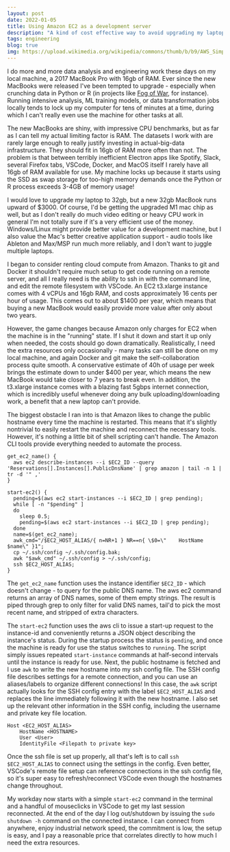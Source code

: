 ```yaml
---
layout: post
date: 2022-01-05
title: Using Amazon EC2 as a development server
description: "A kind of cost effective way to avoid upgrading my laptop."
tags: engineering
blog: true
img: https://upload.wikimedia.org/wikipedia/commons/thumb/b/b9/AWS_Simple_Icons_Compute_Amazon_EC2_Instances.svg/1200px-AWS_Simple_Icons_Compute_Amazon_EC2_Instances.svg.png
---
```


I do more and more data analysis and engineering work these days on my local machine, a 2017 MacBook Pro with 16gb of RAM. Ever since the new MacBooks were released I've been tempted to upgrade - especially when crunching data in Python or R (in projects like [Fog of War](/news_map), for instance). Running intensive analysis, ML training models, or data transformation jobs locally tends to lock up my computer for tens of minutes at a time, during which I can't really even use the machine for other tasks at all.

The new MacBooks are shiny, with impressive CPU benchmarks, but as far as I can tell my actual limiting factor is RAM. The datasets I work with are rarely large enough to really justify investing in actual-big-data infrastructure. They should fit in 16gb of RAM more often than not. The problem is that between terribly inefficient Electron apps like Spotify, Slack, several Firefox tabs, VSCode, Docker, and MacOS itself I rarely have all 16gb of RAM available for use. My machine locks up because it starts using the SSD as swap storage for too-high memory demands once the Python or R process exceeds 3-4GB of memory usage!

I would love to upgrade my laptop to 32gb, but a new 32gb MacBook runs upward of $3000. Of course, I'd be getting the upgraded M1 mac chip as well, but as I don't really do much video editing or heavy CPU work in general I'm not totally sure if it's a very efficient use of the money. Windows/Linux might provide better value for a development machine, but I also value the Mac's better creative application support - audio tools like Ableton and Max/MSP run much more reliably, and I don't want to juggle multiple laptops.

I began to consider renting cloud compute from Amazon. Thanks to git and Docker it shouldn't require much setup to get code running on a remote server, and all I really need is the ability to ssh in with the command line, and edit the remote filesystem with VSCode. An EC2 t3.xlarge instance comes with 4 vCPUs and 16gb RAM, and costs approximately 16 cents per hour of usage. This comes out to about $1400 per year, which means that buying a new MacBook would easily provide more value after only about two years.

However, the game changes because Amazon only charges for EC2 when the machine is in the "running" state. If I shut it down and start it up only when needed, the costs should go down dramatically. Realistically, I need the extra resources only occasionally - many tasks can still be done on my local machine, and again Docker and git make the self-collaboration process quite smooth. A conservative estimate of 40h of usage per week brings the estimate down to under $400 per year, which means the new MacBook would take closer to 7 years to break even. In addition, the t3.xlarge instance comes with a blazing fast 5gbps internet connection, which is incredibly useful whenever doing any bulk uploading/downloading work, a benefit that a new laptop can't provide.

The biggest obstacle I ran into is that Amazon likes to change the public hostname every time the machine is restarted. This means that it's slightly nontrivial to easily restart the machine and reconnect the necessary tools. However, it's nothing a little bit of shell scripting can't handle. The Amazon CLI tools provide everything needed to automate the process.

```
get_ec2_name() {
  aws ec2 describe-instances --i $EC2_ID --query 'Reservations[].Instances[].PublicDnsName' | grep amazon | tail -n 1 | tr -d '" ,'
}

start-ec2() {
  pending=$(aws ec2 start-instances --i $EC2_ID | grep pending);
  while [ -n "$pending" ]
  do
    sleep 0.5;
    pending=$(aws ec2 start-instances --i $EC2_ID | grep pending);
  done
  name=$(get_ec2_name);
  awk_cmd="/$EC2_HOST_ALIAS/{ n=NR+1 } NR==n{ \$0=\"    HostName $name\" }1";
  cp ~/.ssh/config ~/.ssh/config.bak;
  awk "$awk_cmd" ~/.ssh/config > ~/.ssh/config;
  ssh $EC2_HOST_ALIAS;
}
```

The `get_ec2_name` function uses the instance identifier `$EC2_ID` - which doesn't change - to query for the public DNS name. The aws ec2 command returns an array of DNS names, some of them empty strings. The result is piped through grep to only filter for valid DNS names, tail'd to pick the most recent name, and stripped of extra characters.

The `start-ec2` function uses the aws cli to issue a start-up request to the instance-id and conveniently returns a JSON object describing the instance's status. During the startup process the status is `pending`, and once the machine is ready for use the status switches to `running`. The script simply issues repeated `start-instance` commands at half-second intervals until the instance is ready for use. Next, the public hostname is fetched and I use `awk` to write the new hostname into my ssh config file. The SSH config file describes settings for a remote connection, and you can use an aliases/labels to organize different connections! In this case, the `awk` script actually looks for the SSH config entry with the label `$EC2_HOST_ALIAS` and replaces the line immediately following it with the new hostname.
I also set up the relevant other information in the SSH config, including the username and private key file location.

```
Host <EC2_HOST_ALIAS>
    HostName <HOSTNAME>
    User <User>
    IdentityFile <Filepath to private key>
```

Once the ssh file is set up properly, all that's left is to call `ssh $EC2_HOST_ALIAS` to connect using the settings in the config. Even better, VSCode's remote file setup can reference connections in the ssh config file, so it's super easy to refresh/reconnect VSCode even though the hostnames change throughout.

My workday now starts with a simple `start-ec2` command in the terminal and a handful of mouseclicks in VSCode to get my last session reconnected. At the end of the day I log out/shutdown by issuing the `sudo shutdown -h` command on the connected instance. I can connect from anywhere, enjoy industrial network speed, the commitment is low, the setup is easy, and I pay a reasonable price that correlates directly to how much I need the extra resources.
